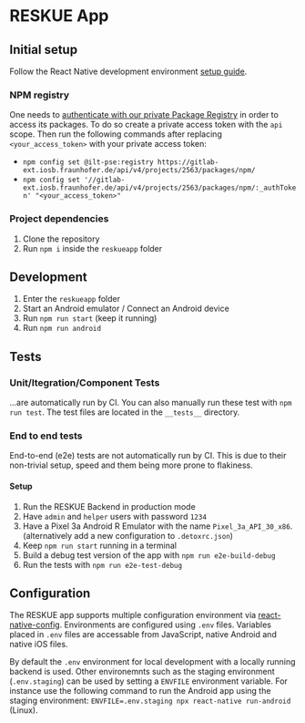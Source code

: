 # RESKUE App

## Initial setup

Follow the React Native development environment [setup guide](https://reactnative.dev/docs/environment-setup).

### NPM registry

One needs to [authenticate with our private Package Registry](https://docs.gitlab.com/ee/user/packages/npm_registry/#authenticate-to-the-package-registry) in order to access its packages. To do so create a private access token with the `api` scope. Then run the following commands after replacing `<your_access_token>` with your private access token:

- `npm config set @ilt-pse:registry https://gitlab-ext.iosb.fraunhofer.de/api/v4/projects/2563/packages/npm/`
- `npm config set '//gitlab-ext.iosb.fraunhofer.de/api/v4/projects/2563/packages/npm/:_authToken' "<your_access_token>"`

### Project dependencies

1. Clone the repository
2. Run `npm i` inside the `reskueapp` folder

## Development

1. Enter the `reskueapp` folder
2. Start an Android emulator / Connect an Android device
3. Run `npm run start` (keep it running)
4. Run `npm run android`

## Tests

### Unit/Itegration/Component Tests

...are automatically run by CI.
You can also manually run these test with `npm run test`.
The test files are located in the `__tests__` directory.

### End to end tests

End-to-end (e2e) tests are not automatically run by CI.
This is due to their non-trivial setup, speed and them being more prone to flakiness.

#### Setup

1. Run the RESKUE Backend in production mode
2. Have `admin` and `helper` users with password `1234`
3. Have a Pixel 3a Android R Emulator with the name `Pixel_3a_API_30_x86`. (alternatively add a new configuration to `.detoxrc.json`)
4. Keep `npm run start` running in a terminal
5. Build a debug test version of the app with `npm run e2e-build-debug`
6. Run the tests with `npm run e2e-test-debug`

## Configuration

The RESKUE app supports multiple configuration environment via [react-native-config](https://github.com/luggit/react-native-config). Environments are configured using `.env` files. Variables placed in `.env` files are accessable from JavaScript, native Android and native iOS files.

By default the `.env` environment for local development with a locally running backend is used. Other environemnts such as the staging environment (`.env.staging`) can be used by setting a `ENVFILE` environment variable. For instance use the following command to run the Android app using the staging environment: `ENVFILE=.env.staging npx react-native run-android` (Linux).
